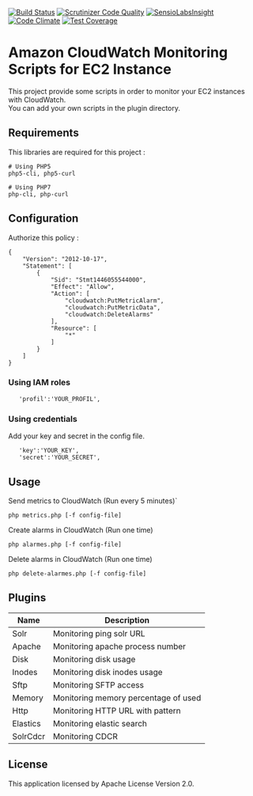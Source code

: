 [![Build Status](https://travis-ci.org/fauguste/cloudwatch-script-php.svg)](https://travis-ci.org/fauguste/cloudwatch-script-php)
[![Scrutinizer Code Quality](https://scrutinizer-ci.com/g/fauguste/cloudwatch-script-php/badges/quality-score.png?b=master)](https://scrutinizer-ci.com/g/fauguste/cloudwatch-script-php/?branch=master)
[![SensioLabsInsight](https://insight.sensiolabs.com/projects/482807e9-f93b-48f0-8dd5-51d3cc1b673f/mini.png)](https://insight.sensiolabs.com/projects/482807e9-f93b-48f0-8dd5-51d3cc1b673f)
[![Code Climate](https://codeclimate.com/github/fauguste/cloudwatch-script-php/badges/gpa.svg)](https://codeclimate.com/github/fauguste/cloudwatch-script-php)
[![Test Coverage](https://codeclimate.com/github/fauguste/cloudwatch-script-php/badges/coverage.svg)](https://codeclimate.com/github/fauguste/cloudwatch-script-php)

# Amazon CloudWatch Monitoring Scripts for EC2 Instance

This project provide some scripts in order to monitor your EC2 instances with CloudWatch.  
You can add your own scripts in the plugin directory.

## Requirements

This libraries are required for this project :  
```
# Using PHP5
php5-cli, php5-curl

# Using PHP7
php-cli, php-curl
```

## Configuration

Authorize this policy :
````
{
    "Version": "2012-10-17",
    "Statement": [
        {
            "Sid": "Stmt1446055544000",
            "Effect": "Allow",
            "Action": [
                "cloudwatch:PutMetricAlarm",
                "cloudwatch:PutMetricData",
                "cloudwatch:DeleteAlarms"
            ],
            "Resource": [
                "*"
            ]
        }
    ]
}
````

### Using IAM roles
````
   'profil':'YOUR_PROFIL',
````

### Using credentials
Add your key and secret in the config file.
````
   'key':'YOUR_KEY',
   'secret':'YOUR_SECRET',
````


## Usage

Send metrics to CloudWatch (Run every 5 minutes)`

```
php metrics.php [-f config-file]
```

Create alarms in CloudWatch (Run one time)
```
php alarmes.php [-f config-file]
```

Delete alarms in CloudWatch (Run one time)
```
php delete-alarmes.php [-f config-file]
```

## Plugins

| Name | Description          |
| ------------- | ----------- |
| Solr      | Monitoring ping solr URL |
| Apache | Monitoring apache process number |
| Disk | Monitoring disk usage |
| Inodes | Monitoring disk inodes usage |
| Sftp | Monitoring SFTP access |
| Memory | Monitoring memory percentage of used |
| Http | Monitoring HTTP URL with pattern |
| Elastics | Monitoring elastic search |
| SolrCdcr | Monitoring CDCR |


## License

This application licensed by Apache License Version 2.0.
